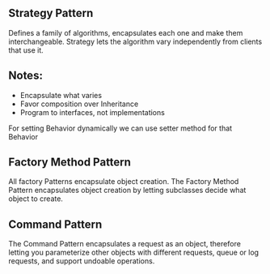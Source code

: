 **Strategy Pattern**
------------------
Defines a family of algorithms, encapsulates each one and make them interchangeable. Strategy lets the algorithm vary independently from clients that use it.

Notes:
-----
- Encapsulate what varies
- Favor composition over Inheritance
- Program to interfaces, not implementations

For setting Behavior dynamically we can use setter method for that Behavior


**Factory Method Pattern**
--------------------------
All factory Patterns encapsulate object creation. The Factory Method Pattern encapsulates object
creation by letting subclasses decide what object to create.


**Command Pattern**
-------------------
The Command Pattern encapsulates a request as an object, therefore letting you parameterize other objects
with different requests, queue or log requests, and support undoable operations.